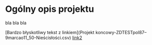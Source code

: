 # Ogólny opis projektu
bla bla bla

[Bardzo błyskotliwy tekst z linkiem](Projekt koncowy-ZDTESTpol87–9marcao11_50-Nieścisłości.csv)
[link2](https://docs.github.com/en/get-started/writing-on-github/getting-started-with-writing-and-formatting-on-github/basic-writing-and-formatting-syntax#images)
